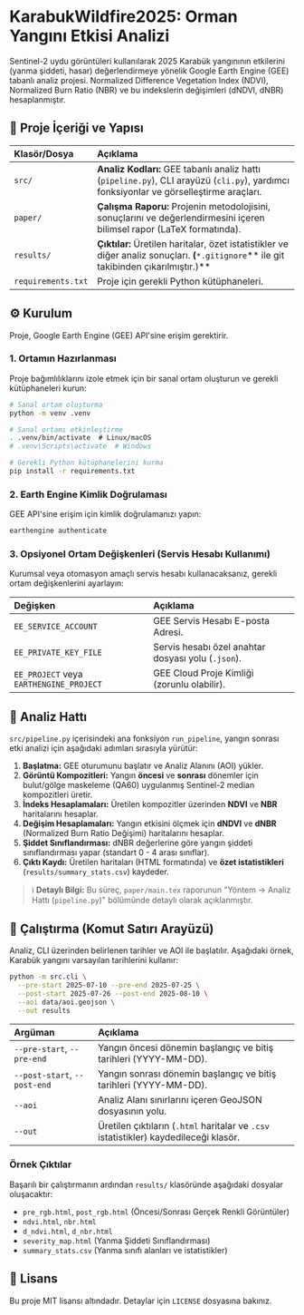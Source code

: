 # KarabukWildfire2025: Orman Yangını Etkisi Analizi

Sentinel-2 uydu görüntüleri kullanılarak 2025 Karabük yangınının etkilerini (yanma şiddeti, hasar) değerlendirmeye yönelik Google Earth Engine (GEE) tabanlı analiz projesi. Normalized Difference Vegetation Index (NDVI), Normalized Burn Ratio (NBR) ve bu indekslerin değişimleri (dNDVI, dNBR) hesaplanmıştır.

## 🚀 Proje İçeriği ve Yapısı

| Klasör/Dosya | Açıklama |
| :--- | :--- |
| `src/` | **Analiz Kodları:** GEE tabanlı analiz hattı (`pipeline.py`), CLI arayüzü (`cli.py`), yardımcı fonksiyonlar ve görselleştirme araçları. |
| `paper/` | **Çalışma Raporu:** Projenin metodolojisini, sonuçlarını ve değerlendirmesini içeren bilimsel rapor (LaTeX formatında). |
| `results/` | **Çıktılar:** Üretilen haritalar, özet istatistikler ve diğer analiz sonuçları. **(**`*.gitignore`\*\* ile git takibinden çıkarılmıştır.)\*\* |
| `requirements.txt` | Proje için gerekli Python kütüphaneleri. |

## ⚙️ Kurulum

Proje, Google Earth Engine (GEE) API'sine erişim gerektirir.

### 1\. Ortamın Hazırlanması

Proje bağımlılıklarını izole etmek için bir sanal ortam oluşturun ve gerekli kütüphaneleri kurun:

```bash
# Sanal ortam oluşturma
python -m venv .venv

# Sanal ortamı etkinleştirme
. .venv/bin/activate  # Linux/macOS
# .venv\Scripts\activate  # Windows

# Gerekli Python kütüphanelerini kurma
pip install -r requirements.txt
```

### 2\. Earth Engine Kimlik Doğrulaması

GEE API'sine erişim için kimlik doğrulamanızı yapın:

```bash
earthengine authenticate
```

### 3\. Opsiyonel Ortam Değişkenleri (Servis Hesabı Kullanımı)

Kurumsal veya otomasyon amaçlı servis hesabı kullanacaksanız, gerekli ortam değişkenlerini ayarlayın:

| Değişken | Açıklama |
| :--- | :--- |
| `EE_SERVICE_ACCOUNT` | GEE Servis Hesabı E-posta Adresi. |
| `EE_PRIVATE_KEY_FILE` | Servis hesabı özel anahtar dosyası yolu (`.json`). |
| `EE_PROJECT` veya `EARTHENGINE_PROJECT` | GEE Cloud Proje Kimliği (zorunlu olabilir). |

## 🔬 Analiz Hattı

`src/pipeline.py` içerisindeki ana fonksiyon `run_pipeline`, yangın sonrası etki analizi için aşağıdaki adımları sırasıyla yürütür:

1.  **Başlatma:** GEE oturumunu başlatır ve Analiz Alanını (AOI) yükler.
2.  **Görüntü Kompozitleri:** Yangın **öncesi** ve **sonrası** dönemler için bulut/gölge maskeleme (QA60) uygulanmış Sentinel-2 median kompozitleri üretir.
3.  **İndeks Hesaplamaları:** Üretilen kompozitler üzerinden **NDVI** ve **NBR** haritalarını hesaplar.
4.  **Değişim Hesaplamaları:** Yangın etkisini ölçmek için **dNDVI** ve **dNBR** (Normalized Burn Ratio Değişimi) haritalarını hesaplar.
5.  **Şiddet Sınıflandırması:** dNBR değerlerine göre yangın şiddeti sınıflandırması yapar (standart 0 - 4 arası sınıflar).
6.  **Çıktı Kaydı:** Üretilen haritaları (HTML formatında) ve **özet istatistikleri** (`results/summary_stats.csv`) kaydeder.

> ℹ️ **Detaylı Bilgi:** Bu süreç, `paper/main.tex` raporunun "Yöntem → Analiz Hattı (`pipeline.py`)" bölümünde detaylı olarak açıklanmıştır.

## 🏃 Çalıştırma (Komut Satırı Arayüzü)

Analiz, CLI üzerinden belirlenen tarihler ve AOI ile başlatılır. Aşağıdaki örnek, Karabük yangını varsayılan tarihlerini kullanır:

```bash
python -m src.cli \
  --pre-start 2025-07-10 --pre-end 2025-07-25 \
  --post-start 2025-07-26 --post-end 2025-08-10 \
  --aoi data/aoi.geojson \
  --out results
```

| Argüman | Açıklama |
| :--- | :--- |
| `--pre-start`, `--pre-end` | Yangın öncesi dönemin başlangıç ve bitiş tarihleri (YYYY-MM-DD). |
| `--post-start`, `--post-end` | Yangın sonrası dönemin başlangıç ve bitiş tarihleri (YYYY-MM-DD). |
| `--aoi` | Analiz Alanı sınırlarını içeren GeoJSON dosyasının yolu. |
| `--out` | Üretilen çıktıların (`.html` haritalar ve `.csv` istatistikler) kaydedileceği klasör. |

### Örnek Çıktılar

Başarılı bir çalıştırmanın ardından `results/` klasöründe aşağıdaki dosyalar oluşacaktır:

  - `pre_rgb.html`, `post_rgb.html` (Öncesi/Sonrası Gerçek Renkli Görüntüler)
  - `ndvi.html`, `nbr.html`
  - `d_ndvi.html`, `d_nbr.html`
  - `severity_map.html` (Yanma Şiddeti Sınıflandırması)
  - `summary_stats.csv` (Yanma sınıfı alanları ve istatistikler)

## 📝 Lisans

Bu proje MIT lisansı altındadır. Detaylar için `LICENSE` dosyasına bakınız.
